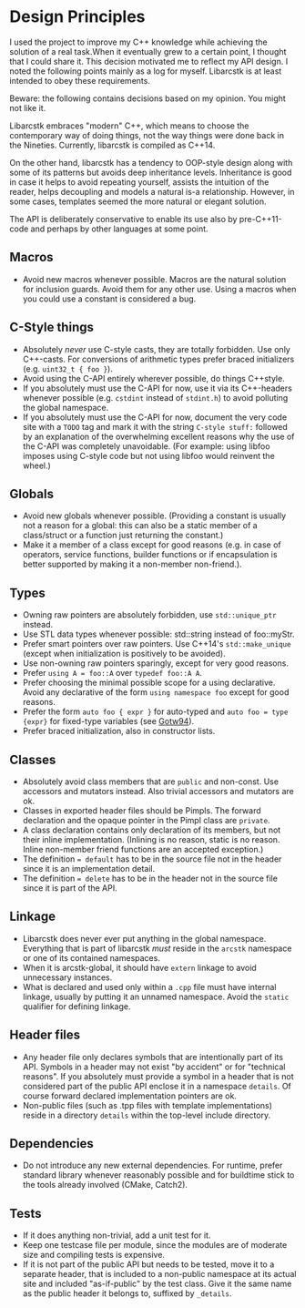 # Design Principles


I used the project to improve my C++ knowledge while achieving the solution of a
real task.When it eventually grew to a certain point, I thought that I could
share it. This decision motivated me to reflect my API design. I noted the
following points mainly as a log for myself. Libarcstk is at least intended to
obey these requirements.

Beware: the following contains decisions based on my opinion. You might not like
it.

Libarcstk embraces "modern" C++, which means to choose the contemporary way of
doing things, not the way things were done back in the Nineties. Currently,
libarcstk is compiled as C++14.

On the other hand, libarcstk has a tendency to OOP-style design along with some
of its patterns but avoids deep inheritance levels. Inheritance is good in case
it helps to avoid repeating yourself, assists the intuition of the reader, helps
decoupling and models a natural is-a relationship. However, in some cases,
templates seemed the more natural or elegant solution.

The API is deliberately conservative to enable its use also by pre-C++11-code
and perhaps by other languages at some point.


## Macros

- Avoid new macros whenever possible. Macros are the natural solution for
  inclusion guards. Avoid them for any other use. Using a macros when you could
  use a constant is considered a bug.


## C-Style things

- Absolutely *never* use C-style casts, they are totally forbidden. Use
  only C++-casts. For conversions of arithmetic types prefer braced initializers
  (e.g. ``uint32_t { foo }``).
- Avoid using the C-API entirely wherever possible, do things C++style.
- If you absolutely must use the C-API for now, use it via its C++-headers
  whenever possible (e.g. ``cstdint`` instead of ``stdint.h``) to avoid
  polluting the global namespace.
- If you absolutely must use the C-API for now, document the very code site with
  a ``TODO`` tag and mark it with the string ``C-style stuff:`` followed by an
  explanation of the overwhelming excellent reasons why the use of the C-API was
  completely unavoidable. (For example: using libfoo imposes using C-style code
  but not using libfoo would reinvent the wheel.)


## Globals

- Avoid new globals whenever possible. (Providing a constant is usually not a
  reason for a global: this can also be a static member of a class/struct or a
  function just returning the constant.)
- Make it a member of a class except for good reasons (e.g. in case of
  operators, service functions, builder functions or if encapsulation is better
  supported by making it a non-member non-friend.).


## Types

- Owning raw pointers are absolutely forbidden, use ``std::unique_ptr`` instead.
- Use STL data types whenever possible: std::string instead of foo::myStr.
- Prefer smart pointers over raw pointers. Use C++14's ``std::make_unique``
  (except when initialization is positively to be avoided).
- Use non-owning raw pointers sparingly, except for very good reasons.
- Prefer ``using A = foo::A`` over ``typedef foo::A A``.
- Prefer choosing the minimal possible scope for a using declarative. Avoid
  any declarative of the form ``using namespace foo`` except for good reasons.
- Prefer the form ``auto foo { expr }`` for auto-typed and ``auto foo = type
  {expr}`` for fixed-type variables (see [Gotw94][1]).
- Prefer braced initialization, also in constructor lists.


## Classes

- Absolutely avoid class members that are ``public`` and non-const. Use
  accessors and mutators instead. Also trivial accessors and mutators are ok.
- Classes in exported header files should be Pimpls. The forward declaration
  and the opaque pointer in the Pimpl class are ``private``.
- A class declaration contains only declaration of its members, but not their
  inline implementation. (Inlining is no reason, static is no reason. Inline
  non-member friend functions are an accepted exception.)
- The definition ``= default`` has to be in the source file not in the header
  since it is an implementation detail.
- The definition ``= delete`` has to be in the header not in the source file
  since it is part of the API.


## Linkage

- Libarcstk does never ever put anything in the global namespace. Everything
  that is part of libarcstk *must* reside in the ``arcstk`` namespace or one of
  its contained namespaces.
- When it is arcstk-global, it should have ``extern`` linkage to avoid
  unnecessary instances.
- What is declared and used only within a ``.cpp`` file must have internal
  linkage, usually by putting it an unnamed namespace. Avoid the ``static``
  qualifier for defining linkage.


## Header files

- Any header file only declares symbols that are intentionally part of its API.
  Symbols in a header may not exist "by accident" or for "technical reasons".
  If you absolutely must provide a symbol in a header that is not considered
  part of the public API enclose it in a namespace ``details``. Of course
  forward declared implementation pointers are ok.
- Non-public files (such as .tpp files with template implementations) reside
  in a directory ``details`` within the top-level include directory.


## Dependencies

- Do not introduce any new external dependencies. For runtime, prefer standard
  library whenever reasonably possible and for buildtime stick to the tools
  already involved (CMake, Catch2).


## Tests

- If it does anything non-trivial, add a unit test for it.
- Keep one testcase file per module, since the modules are of moderate size and
  compiling tests is expensive.
- If it is not part of the public API but needs to be tested, move it to a
  separate header, that is included to a non-public namespace at its actual site
  and included "as-if-public" by the test class. Give it the same name as the
  public header it belongs to, suffixed by ``_details``.

[1]: https://herbsutter.com/2013/08/12/gotw-94-solution-aaa-style-almost-always-auto/
